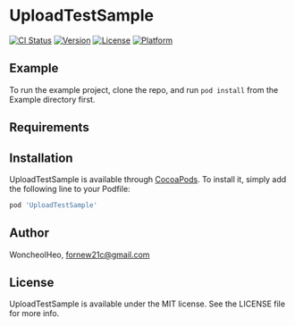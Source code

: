 # UploadTestSample

[![CI Status](https://img.shields.io/travis/WoncheolHeo/UploadTestSample.svg?style=flat)](https://travis-ci.org/WoncheolHeo/UploadTestSample)
[![Version](https://img.shields.io/cocoapods/v/UploadTestSample.svg?style=flat)](https://cocoapods.org/pods/UploadTestSample)
[![License](https://img.shields.io/cocoapods/l/UploadTestSample.svg?style=flat)](https://cocoapods.org/pods/UploadTestSample)
[![Platform](https://img.shields.io/cocoapods/p/UploadTestSample.svg?style=flat)](https://cocoapods.org/pods/UploadTestSample)

## Example

To run the example project, clone the repo, and run `pod install` from the Example directory first.

## Requirements

## Installation

UploadTestSample is available through [CocoaPods](https://cocoapods.org). To install
it, simply add the following line to your Podfile:

```ruby
pod 'UploadTestSample'
```

## Author

WoncheolHeo, fornew21c@gmail.com

## License

UploadTestSample is available under the MIT license. See the LICENSE file for more info.
